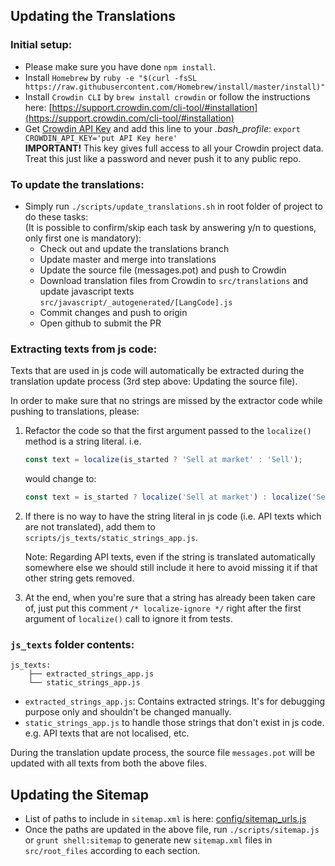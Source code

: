 ## Updating the Translations

### Initial setup:
* Please make sure you have done `npm install`.
* Install `Homebrew` by `ruby -e "$(curl -fsSL https://raw.githubusercontent.com/Homebrew/install/master/install)"`
* Install `Crowdin CLI` by `brew install crowdin` or follow the instructions here: [https://support.crowdin.com/cli-tool/#installation](https://support.crowdin.com/cli-tool/#installation)
* Get [Crowdin API Key](https://crowdin.com/project/binary-static/settings#api) and add this line to your _.bash_profile_: `export CROWDIN_API_KEY='put API Key here'`<br/>
**IMPORTANT!** This key gives full access to all your Crowdin project data. Treat this just like a password and never push it to any public repo.

### To update the translations:
* Simply run `./scripts/update_translations.sh` in root folder of project to do these tasks:<br/>
(It is possible to confirm/skip each task by answering y/n to questions, only first one is mandatory):
  * Check out and update the translations branch
  * Update master and merge into translations
  * Update the source file (messages.pot) and push to Crowdin
  * Download translation files from Crowdin to `src/translations` and update javascript texts `src/javascript/_autogenerated/[LangCode].js`
  * Commit changes and push to origin
  * Open github to submit the PR

### Extracting texts from js code:
Texts that are used in js code will automatically be extracted during the translation update process (3rd step above: Updating the source file).

In order to make sure that no strings are missed by the extractor code while pushing to translations, please:

1. Refactor the code so that the first argument passed to the `localize()` method is a string literal.
    i.e.
    ```js
    const text = localize(is_started ? 'Sell at market' : 'Sell');
    ```
    would change to:
    ```js
    const text = is_started ? localize('Sell at market') : localize('Sell');
    ```
2. If there is no way to have the string literal in js code (i.e. API texts which are not translated), add them to `scripts/js_texts/static_strings_app.js`.

    Note: Regarding API texts, even if the string is translated automatically somewhere else we should still include it here to avoid missing it if that other string gets removed.

3. At the end, when you're sure that a string has already been taken care of, just put this comment `/* localize-ignore */` right after the first argument of `localize()` call to ignore it from tests.

### `js_texts` folder contents:
```
js_texts:
    ├── extracted_strings_app.js
    └── static_strings_app.js
```
- `extracted_strings_app.js`: Contains extracted strings. It's for debugging purpose only and shouldn't be changed manually.
- `static_strings_app.js` to handle those strings that don't exist in js code. e.g. API texts that are not localised, etc.

During the translation update process, the source file `messages.pot` will be updated with all texts from both the above files.

## Updating the Sitemap
* List of paths to include in `sitemap.xml` is here: [config/sitemap_urls.js](config/sitemap_urls.js)
* Once the paths are updated in the above file, run `./scripts/sitemap.js` or `grunt shell:sitemap` to generate new `sitemap.xml` files in `src/root_files` according to each section.
